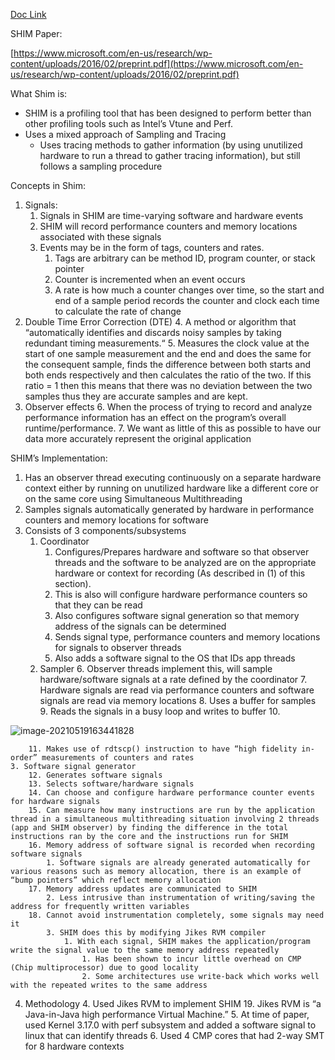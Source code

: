 [Doc Link](https://drive.xttech.tech/s/Drz7B5xXrFAYwik)

SHIM Paper:

[https://www.microsoft.com/en-us/research/wp-content/uploads/2016/02/preprint.pdf](https://www.microsoft.com/en-us/research/wp-content/uploads/2016/02/preprint.pdf)

What Shim is:



*   SHIM is a profiling tool that has been designed to perform better than other profiling tools such as Intel’s Vtune and Perf.
*   Uses a mixed approach of Sampling and Tracing
    *   Uses tracing methods to gather information (by using unutilized hardware to run a thread to gather tracing information), but still follows a sampling procedure

Concepts in Shim:



1. Signals:
    1. Signals in SHIM are time-varying software and hardware events
    2. SHIM will record performance counters and memory locations associated with these signals
    3. Events may be in the form of tags, counters and rates.
        1. Tags are arbitrary can be method ID, program counter, or stack pointer
        2. Counter is incremented when an event occurs
        3. A rate is how much a counter changes over time, so the start and end of a sample period records the counter and clock each time to calculate the rate of change
2. Double Time Error Correction (DTE)
    4. A method or algorithm that “automatically identifies and discards noisy samples by taking redundant timing measurements.“
    5. Measures the clock value at the start of one sample measurement and the end and does the same for the consequent sample, finds the difference between both starts and both ends respectively and then calculates the ratio of the two. If this ratio = 1 then this means that there was no deviation between the two samples thus they are accurate samples and are kept.
3. Observer effects
    6. When the process of trying to record and analyze performance information has an effect on the program’s overall runtime/performance.
    7. We want as little of this as possible to have our data more accurately represent the original application

SHIM’s Implementation:



1. Has an observer thread executing continuously on a separate hardware context either by running on unutilized hardware like a different core or on the same core using Simultaneous Multithreading 
2. Samples signals automatically generated by hardware in performance counters and memory locations for software
3. Consists of 3 components/subsystems
    1. Coordinator
        1. Configures/Prepares hardware and software so that observer threads and the software to be analyzed are on the appropriate hardware or context for recording (As described in (1) of this section).
        2. This is also will configure hardware performance counters so that they can be read
        3. Also configures software signal generation so that memory address of the signals can be determined
        4. Sends signal type, performance counters and memory locations for signals to observer threads
        5. Also adds a software signal to the OS that IDs app threads
    2. Sampler
        6. Observer threads implement this, will sample hardware/software signals at a rate defined by the coordinator 
        7. Hardware signals are read via performance counters and software signals are read via memory locations
        8. Uses a buffer for samples
        9. Reads the signals in a busy loop and writes to buffer
        10. 

![image-20210519163441828](https://user-images.githubusercontent.com/19838874/148664016-e7c51a86-d526-4c44-bd4f-d901218223b8.png)


        11. Makes use of rdtscp() instruction to have “high fidelity in-order” measurements of counters and rates
    3. Software signal generator
        12. Generates software signals
        13. Selects software/hardware signals
        14. Can choose and configure hardware performance counter events for hardware signals
        15. Can measure how many instructions are run by the application thread in a simultaneous multithreading situation involving 2 threads (app and SHIM observer) by finding the difference in the total instructions ran by the core and the instructions run for SHIM
        16. Memory address of software signal is recorded when recording software signals
            1. Software signals are already generated automatically for various reasons such as memory allocation, there is an example of “bump pointers” which reflect memory allocation
        17. Memory address updates are communicated to SHIM 
            2. Less intrusive than instrumentation of writing/saving the address for frequently written variables
        18. Cannot avoid instrumentation completely, some signals may need it
            3. SHIM does this by modifying Jikes RVM compiler
                1. With each signal, SHIM makes the application/program write the signal value to the same memory address repeatedly
                    1. Has been shown to incur little overhead on CMP (Chip multiprocessor) due to good locality
                    2. Some architectures use write-back which works well with the repeated writes to the same address
4. Methodology
    4. Used Jikes RVM to implement SHIM
        19. Jikes RVM is “a Java-in-Java high performance Virtual Machine.”
    5. At time of paper, used Kernel 3.17.0 with perf subsystem and added a software signal to linux that can identify threads
    6. Used 4 CMP cores that had 2-way SMT for 8 hardware contexts
